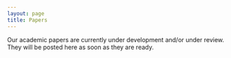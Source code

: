 ```yaml
---
layout: page
title: Papers
---
```


Our academic papers are currently under development and/or under review. They will be posted here as soon as they are ready.
